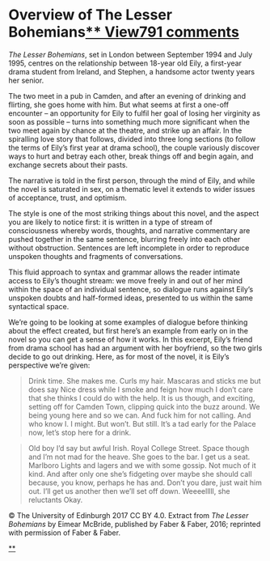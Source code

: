 # Overview of The Lesser Bohemians[** View791 comments](https://www.futurelearn.com/courses/how-to-read-a-novel/1/steps/185525#fl-comments)

*The Lesser Bohemians*, set in London between September 1994 and July 1995, centres on the relationship between 18-year old Eily, a first-year drama student from Ireland, and Stephen, a handsome actor twenty years her senior.

The two meet in a pub in Camden, and after an evening of drinking and flirting, she goes home with him. But what seems at first a one-off encounter – an opportunity for Eily to fulfil her goal of losing her virginity as soon as possible – turns into something much more significant when the two meet again by chance at the theatre, and strike up an affair. In the spiralling love story that follows, divided into three long sections (to follow the terms of Eily’s first year at drama school), the couple variously discover ways to hurt and betray each other, break things off and begin again, and exchange secrets about their pasts.

The narrative is told in the first person, through the mind of Eily, and while the novel is saturated in sex, on a thematic level it extends to wider issues of acceptance, trust, and optimism.

The style is one of the most striking things about this novel, and the aspect you are likely to notice first: it is written in a type of stream of consciousness whereby words, thoughts, and narrative commentary are pushed together in the same sentence, blurring freely into each other without obstruction. Sentences are left incomplete in order to reproduce unspoken thoughts and fragments of conversations.

This fluid approach to syntax and grammar allows the reader intimate access to Eily’s thought stream: we move freely in and out of her mind within the space of an individual sentence, so dialogue runs against Eily’s unspoken doubts and half-formed ideas, presented to us within the same syntactical space.

We’re going to be looking at some examples of dialogue before thinking about the effect created, but first here’s an example from early on in the novel so you can get a sense of how it works. In this excerpt, Eily’s friend from drama school has had an argument with her boyfriend, so the two girls decide to go out drinking. Here, as for most of the novel, it is Eily’s perspective we’re given:

> Drink time. She makes me. Curls my hair. Mascaras and sticks me but does say Nice dress while I smoke and feign how much I don’t care that she thinks I could do with the help. It is us though, and exciting, setting off for Camden Town, clipping quick into the buzz around. We being young here and so we can. And fuck him for not calling. And who know I. I might. But won’t. But still. It’s a tad early for the Palace now, let’s stop here for a drink.

> Old boy I’d say but awful Irish. Royal College Street. Space though and I’m not mad for the heave. She goes to the bar. I get us a seat. Marlboro Lights and lagers and we with some gossip. Not much of it kind. And after only one she’s fidgeting over maybe she should call because, you know, perhaps he has and. Don’t you dare, just wait him out. I’ll get us another then we’ll set off down. Weeeelllll, she reluctants Okay.

© The University of Edinburgh 2017 CC BY 4.0. Extract from *The Lesser Bohemians* by Eimear McBride, published by Faber & Faber, 2016; reprinted with permission of Faber & Faber.

[**](https://www.futurelearn.com/courses/how-to-read-a-novel/1/steps/185525#fl-comments)